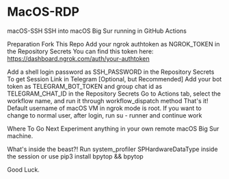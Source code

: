 # MacOS-RDP
macOS-SSH
SSH into macOS Big Sur running in GitHub Actions

Preparation
Fork This Repo
Add your ngrok authtoken as NGROK_TOKEN in the Repository Secrets
You can find this token here: https://dashboard.ngrok.com/auth/your-authtoken

Add a shell login password as SSH_PASSWORD in the Repository Secrets
To get Session Link in Telegram [Optional, but Recommended]
Add your bot token as TELEGRAM_BOT_TOKEN and group chat id as TELEGRAM_CHAT_ID in the Repository Secrets
Go to Actions tab, select the workflow name, and run it through workflow_dispatch method
That's it!
Default username of macOS VM in ngrok mode is root. If you want to change to normal user, after login, run su - runner and continue work

Where To Go Next
Experiment anything in your own remote macOS Big Sur machine.

What's inside the beast?! Run system_profiler SPHardwareDataType inside the session or use pip3 install bpytop && bpytop

Good Luck.
